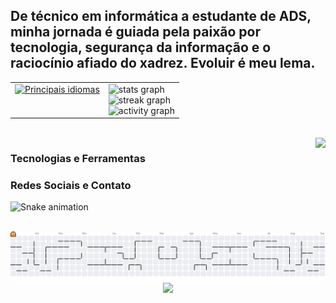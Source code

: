 <h2 align="left">De técnico em informática a estudante de ADS, minha jornada é guiada pela paixão por tecnologia, segurança da informação e o raciocínio afiado do xadrez. Evoluir é meu lema.</h2>

<table>
  <tr>
    <td align="center" valign="top">
      <a href="https://github.com/Samuel-Ziger" align="left">
        <img src="https://github-readme-stats.vercel.app/api/top-langs/?username=Samuel-Ziger&langs_count=10&title_color=0891b2&text_color=ffffff&icon_color=0891b2&bg_color=1c1917&hide_border=true&locale=en&custom_title=Principais%20Idiomas" alt="Principais idiomas" />
      </a>
    </td>
    <td valign="top">
      <img src="https://github-readme-stats.vercel.app/api?username=Samuel-Ziger&hide_title=false&hide_rank=false&show_icons=true&include_all_commits=true&count_private=true&disable_animations=false&theme=dracula&locale=en&hide_border=false" height="150" alt="stats graph" />
      <br />
      <img src="https://streak-stats.demolab.com?user=Samuel-Ziger&locale=en&mode=daily&theme=dracula&hide_border=false&border_radius=5" height="150" alt="streak graph" />
      <br />
      <img src="https://github-readme-activity-graph.vercel.app/graph?username=Samuel-Ziger&theme=redical&area=true" height="150" alt="activity graph" />
    </td>
  </tr>
</table>

<br clear="both"/>

<img align="right" height="150" src="https://user-images.githubusercontent.com/74038190/225813708-98b745f2-7d22-48cf-9150-083f1b00d6c9.gif" />

### Tecnologias e Ferramentas

<div align="left">
  <!-- coloque aqui todos os ícones das techs, como já estavam -->
</div>

### Redes Sociais e Contato

<div align="left">
  <!-- mantenha os botões personalizados como estavam -->
</div>

<img src="https://raw.githubusercontent.com/Samuel-Ziger/Samuel-Ziger/output/snake.svg" alt="Snake animation" />

<picture>
  <source media="(prefers-color-scheme: dark)" srcset="https://raw.githubusercontent.com/Samuel-Ziger/Samuel-Ziger/output/pacman-contribution-graph-dark.svg">
  <source media="(prefers-color-scheme: light)" srcset="https://raw.githubusercontent.com/Samuel-Ziger/Samuel-Ziger/output/pacman-contribution-graph.svg">
  <img alt="pacman contribution graph" src="https://raw.githubusercontent.com/Samuel-Ziger/Samuel-Ziger/output/pacman-contribution-graph.svg">
</picture>

<div align="center">
  <img src="https://profile-counter.glitch.me/Samuel-Ziger/count.svg?" />
</div>
